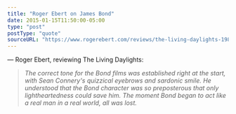 ```yaml
---
title: "Roger Ebert on James Bond"
date: 2015-01-15T11:50:00-05:00
type: "post"
postType: "quote"
sourceURL: "https://www.rogerebert.com/reviews/the-living-daylights-1987"
---
```

— Roger Ebert, reviewing The Living Daylights:

>*The correct tone for the Bond films was established right at the start, with Sean Connery's quizzical eyebrows and sardonic smile. He understood that the Bond character was so preposterous that only lightheartedness could save him. The moment Bond began to act like a real man in a real world, all was lost.*

